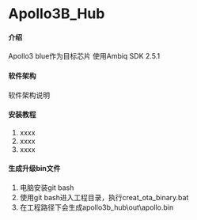 # Apollo3B_Hub

#### 介绍
Apollo3 blue作为目标芯片
使用Ambiq SDK 2.5.1

#### 软件架构
软件架构说明


#### 安装教程

1.  xxxx
2.  xxxx
3.  xxxx

#### 生成升级bin文件

1.  电脑安装git bash
2.  使用git bash进入工程目录，执行creat_ota_binary.bat
3.  在工程路径下会生成apollo3b_hub\out\apollo.bin